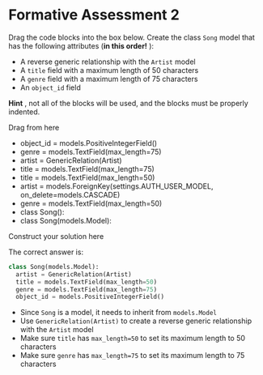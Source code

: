 # Formative Assessment 2

Drag the code blocks into the box below. Create the class `Song` model that has the following attributes (**in this order!** ):

* A reverse generic relationship with the `Artist` model
* A `title` field with a maximum length of 50 characters
* A `genre` field with a maximum length of 75 characters
* An `object_id` field

**Hint** , not all of the blocks will be used, and the blocks must be properly indented.

Drag from here

* object_id = models.PositiveIntegerField()
* genre = models.TextField(max_length=75)
* artist = GenericRelation(Artist)
* title = models.TextField(max_length=75)
* title = models.TextField(max_length=50)
* artist = models.ForeignKey(settings.AUTH_USER_MODEL, on_delete=models.CASCADE)
* genre = models.TextField(max_length=50)
* class Song():
* class Song(models.Model):

Construct your solution here


The correct answer is:

```python
class Song(models.Model):
  artist = GenericRelation(Artist)
  title = models.TextField(max_length=50)
  genre = models.TextField(max_length=75)
  object_id = models.PositiveIntegerField()
```

* Since `Song` is a model, it needs to inherit from `models.Model`
* Use `GenericRelation(Artist)` to create a reverse generic relationship with the `Artist` model
* Make sure `title` has `max_length=50` to set its maximum length to 50 characters
* Make sure `genre` has `max_length=75` to set its maximum length to 75 characters
